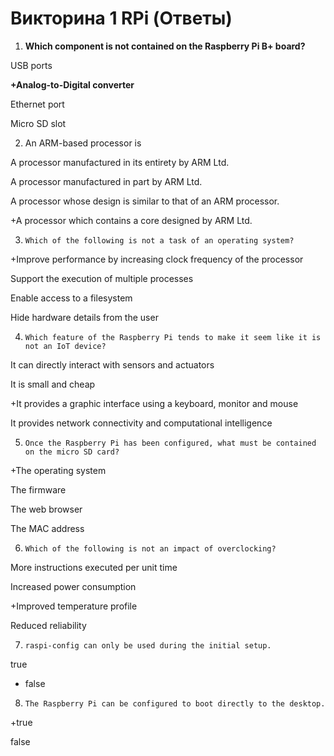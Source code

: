 # Викторина 1 RPi \(Ответы\)

1. **Which component is not contained on the Raspberry Pi B+ board?**

USB ports

**+Analog-to-Digital converter**

Ethernet port

Micro SD slot



2. An ARM-based processor is

A processor manufactured in its entirety by ARM Ltd.

A processor manufactured in part by ARM Ltd.

A processor whose design is similar to that of an ARM processor.

+A processor which contains a core designed by ARM Ltd.

3.     Which of the following is not a task of an operating system?

+Improve performance by increasing clock frequency of the processor

Support the execution of multiple processes

Enable access to a filesystem

Hide hardware details from the user

4.     Which feature of the Raspberry Pi tends to make it seem like it is not an IoT device?

It can directly interact with sensors and actuators

It is small and cheap

+It provides a graphic interface using a keyboard, monitor and mouse

It provides network connectivity and computational intelligence

5.     Once the Raspberry Pi has been configured, what must be contained on the micro SD card?

+The operating system

The firmware

The web browser

The MAC address

6.     Which of the following is not an impact of overclocking?

More instructions executed per unit time

Increased power consumption

+Improved temperature profile

Reduced reliability

7.     raspi-config can only be used during the initial setup.

true

+ false

8.     The Raspberry Pi can be configured to boot directly to the desktop.

+true

false

